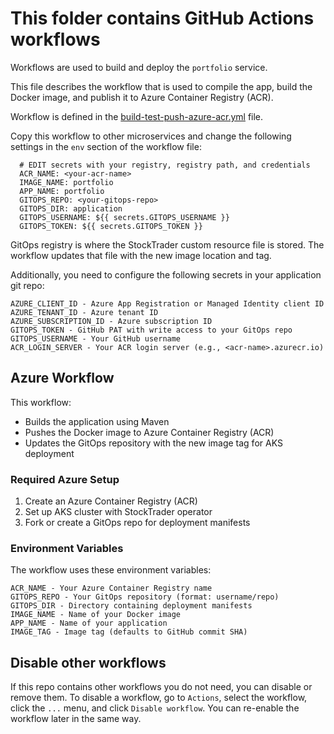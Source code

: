 # This folder contains GitHub Actions workflows

Workflows are used to build and deploy the `portfolio` service.

This file describes the workflow that is used to compile the app, build the Docker image, and publish it to Azure Container Registry (ACR).

Workflow is defined in the [build-test-push-azure-acr.yml](build-test-push-azure-acr.yml) file.

Copy this workflow to other microservices and change the following settings in the `env` section of the workflow file:
```
  # EDIT secrets with your registry, registry path, and credentials
  ACR_NAME: <your-acr-name>
  IMAGE_NAME: portfolio
  APP_NAME: portfolio
  GITOPS_REPO: <your-gitops-repo>
  GITOPS_DIR: application
  GITOPS_USERNAME: ${{ secrets.GITOPS_USERNAME }}
  GITOPS_TOKEN: ${{ secrets.GITOPS_TOKEN }}
```

GitOps registry is where the StockTrader custom resource file is stored.
The workflow updates that file with the new image location and tag.

Additionally, you need to configure the following secrets in your application git repo:
```
AZURE_CLIENT_ID - Azure App Registration or Managed Identity client ID
AZURE_TENANT_ID - Azure tenant ID
AZURE_SUBSCRIPTION_ID - Azure subscription ID
GITOPS_TOKEN - GitHub PAT with write access to your GitOps repo
GITOPS_USERNAME - Your GitHub username
ACR_LOGIN_SERVER - Your ACR login server (e.g., <acr-name>.azurecr.io)
```

## Azure Workflow
This workflow:
- Builds the application using Maven
- Pushes the Docker image to Azure Container Registry (ACR)
- Updates the GitOps repository with the new image tag for AKS deployment

### Required Azure Setup
1. Create an Azure Container Registry (ACR)
2. Set up AKS cluster with StockTrader operator
3. Fork or create a GitOps repo for deployment manifests

### Environment Variables
The workflow uses these environment variables:
```
ACR_NAME - Your Azure Container Registry name
GITOPS_REPO - Your GitOps repository (format: username/repo)
GITOPS_DIR - Directory containing deployment manifests
IMAGE_NAME - Name of your Docker image
APP_NAME - Name of your application
IMAGE_TAG - Image tag (defaults to GitHub commit SHA)
```

## Disable other workflows
If this repo contains other workflows you do not need, you can disable or remove them.
To disable a workflow, go to `Actions`, select the workflow, click the `...` menu, and click `Disable workflow`.
You can re-enable the workflow later in the same way. 